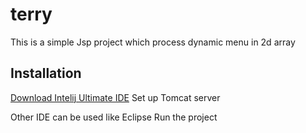 # terry
This is a simple Jsp project which process dynamic menu in 2d array

## Installation
[Download Intelij Ultimate IDE](https://www.jetbrains.com/idea/download/#section=linux)
Set up Tomcat server

Other IDE can be used like Eclipse
Run the project
